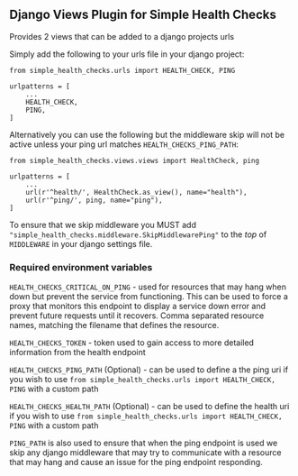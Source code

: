 ## Django Views Plugin for Simple Health Checks

Provides 2 views that can be added to a django projects urls

Simply add the following to your urls file in your django project:

```python3
from simple_health_checks.urls import HEALTH_CHECK, PING

urlpatterns = [
    ...
    HEALTH_CHECK,
    PING,
]
```


Alternatively you can use the following but the middleware skip will not be active unless your 
ping url matches `HEALTH_CHECKS_PING_PATH`:

```python3
from simple_health_checks.views.views import HealthCheck, ping

urlpatterns = [
    ...
    url(r'^health/', HealthCheck.as_view(), name="health"),
    url(r'^ping/', ping, name="ping"),
]
```

To ensure that we skip middleware you MUST add `"simple_health_checks.middleware.SkipMiddlewarePing"` to 
the *top* of `MIDDLEWARE` in your django settings file.  


### Required environment variables

`HEALTH_CHECKS_CRITICAL_ON_PING` - used for resources that may hang when down but prevent the service from functioning.
This can be used to force a proxy that monitors this endpoint to display a service down error and prevent
future requests until it recovers. Comma separated resource names, matching the filename that defines the resource.

`HEALTH_CHECKS_TOKEN` - token used to gain access to more detailed information from the health endpoint

`HEALTH_CHECKS_PING_PATH` (Optional) - can be used to define a the ping uri if you wish to 
use `from simple_health_checks.urls import HEALTH_CHECK, PING` with a custom path

`HEALTH_CHECKS_HEALTH_PATH` (Optional) - can be used to define the health uri if you wish to use 
`from simple_health_checks.urls import HEALTH_CHECK, PING` with a custom path

`PING_PATH` is also used to ensure that when the ping endpoint is used we skip any django middleware that may 
try to communicate with a resource that may hang and cause an issue for the ping endpoint responding.
